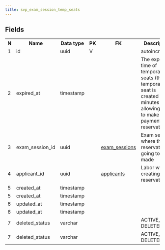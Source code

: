 ```yaml
---
title: svp_exam_session_temp_seats 
---
```


## Fields

<table style="width: 100%">
    <colgroup>
       <col span="1" style="width: 3%;"/>
       <col span="1" style="width: 12%;"/>
       <col span="1" style="width: 10%;"/>
       <col span="1" style="width: 3%;"/>
       <col span="1" style="width: 12%;"/>
       <col span="1" style="width: 60%;"/>
    </colgroup>
  <tr>
    <th>N</th>
    <th>Name</th>
    <th>Data type</th>
    <th>PK</th>
    <th>FK</th>
    <th>Description</th>
  </tr>
<tr><td>1</td><td>id</td><td>uuid</td><td>V</td><td></td><td>autoincrement</td></tr>
<tr><td>2</td><td>expired_at</td><td>timestamp</td><td></td><td></td><td>The expiration time of temporarily seats (the temporarilly seat is created for 20 minutes allowing user to make a payment for a reservation)</td></tr>
<tr><td>3</td><td>exam_session_id</td><td>uuid</td><td></td><td><a href="exam_sessions-uni.md">exam_sessions</a></td><td>Exam session where the reservation is going to be made</td></tr>
<tr><td>4</td><td>applicant_id</td><td>uuid</td><td></td><td><a href="applicants-uni.md">applicants</a></td><td>Labor who is creating a reservation.</td></tr>
<tr><td>5</td><td>created_at</td><td>timestamp</td><td></td><td></td><td></td></tr>
<tr><td>5</td><td>created_at</td><td>timestamp</td><td></td><td></td><td></td></tr>
<tr><td>6</td><td>updated_at</td><td>timestamp</td><td></td><td></td><td></td></tr>
<tr><td>6</td><td>updated_at</td><td>timestamp</td><td></td><td></td><td></td></tr>
<tr><td>7</td><td>deleted_status</td><td>varchar</td><td></td><td></td><td>ACTIVE, DELETED</td></tr>
<tr><td>7</td><td>deleted_status</td><td>varchar</td><td></td><td></td><td>ACTIVE, DELETED</td></tr>

</table>